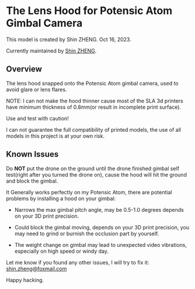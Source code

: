 # The Lens Hood for Potensic Atom Gimbal Camera

This model is created by Shin ZHENG. Oct 16, 2023.

Currently maintained by [Shin ZHENG](shin.zheng@foxmail.com).

## Overview

The lens hood snapped onto the Potensic Atom gimbal camera, used to avoid glare or lens flares.

NOTE: I can not make the hood thinner cause most of the SLA 3d printers have minimum thickness of 0.8mm(or result in incomplete print surface).

Use and test with caution!

I can not guarantee the full compatibility of printed models, the use of all models in this project is at your own risk.

## Known Issues

Do **NOT** put the drone on the ground until the drone finished gimbal self test(right after you turned the drone on), cause the hood will hit the ground and block the gimbal.

It Generally works perfectly on my Potensic Atom, there are potential problems by installing a hood on your gimbal:

- Narrows the max gimbal pitch angle, may be 0.5-1.0 degrees depends on your 3D print precision.

- Could block the gimbal moving, depends on your 3D print precision, you may need to grind or burnish the occlusion part by yourself.

- The weight change on gimbal may lead to unexpected video vibrations, especially on high speed or windy day.

Let me know if you found any other issues, I will try to fix it: shin.zheng@foxmail.com

Happy hacking.
